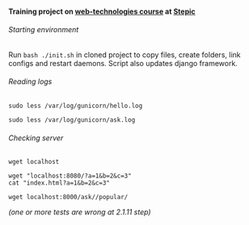 #### Training project on [web-technologies course](https://stepic.org/course/154/) at [Stepic](https://stepic.org)

###### Starting environment

Run ```bash ./init.sh``` in cloned project to copy files, create folders, link configs and restart daemons. Script also updates django framework.

###### Reading logs
```
sudo less /var/log/gunicorn/hello.log
```
```
sudo less /var/log/gunicorn/ask.log
```

###### Checking server
```
wget localhost
```
```
wget "localhost:8080/?a=1&b=2&c=3"
cat "index.html?a=1&b=2&c=3"
```
```
wget localhost:8000/ask//popular/
```
_(one or more tests are wrong at 2.1.11 step)_
